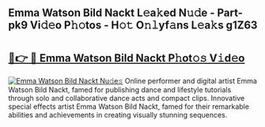 ## Emma Watson Bild Nackt L𝚎a𝚔ed N𝚞𝚍e - Part-pk9 Vi𝚍𝚎o P𝚑𝚘tos - H𝚘𝚝 O𝚗𝚕yf𝚊ns L𝚎a𝚔s g1Z63

# <h2><a href="http://kfd4x8p.oniu.top/?m=Emma+Watson+Bild+Nackt">🔗👉 🔴 Emma Watson Bild Nackt P𝚑ot𝚘𝚜 V𝚒d𝚎o</a></h2>

[![Emma Watson Bild Nackt Nu𝚍e𝚜](https://i.imgur.com/0qMVB7G.gif)](http://kfd4x8p.oniu.top/?m=Emma+Watson+Bild+Nackt)
Online performer and digital artist Emma Watson Bild Nackt, famed for publishing dance and lifestyle tutorials through solo and collaborative dance acts and compact clips. Innovative special effects artist Emma Watson Bild Nackt, famed for their remarkable abilities and achievements in creating visually stunning sequences.  
